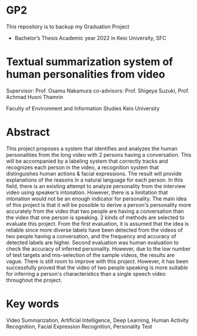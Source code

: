 # GP2

This repository is to backup my Graduation Project
- Bachelor’s Thesis Academic year 2022 in Keio University, SFC

# Textual summarization system of human personalities from video
Supervisor: Prof. Osamu Nakamura
co-advisors: Prof. Shigeya Suzuki, Prof. Achmad Husni Thamrin

Faculty of Environment and Information Studies
Keio University

# Abstract
This project proposes a system that identifies and analyzes the human personalities from the long video with 2 persons having a conversation. This will be accompanied by a labeling system that correctly tracks and recognizes each person in the video, a recognition system that distinguishes human actions & facial expressions. The result will provide explanations of the reasons in a natural language for each person. In this field, there is an existing attempt to analyze personality from the interview video using speaker’s intonation. However, there is a limitation that intonation would not be an enough indicator for personality. The main idea of this project is that it will be possible to derive a person's personality more accurately from the video that two people are having a conversation than the video that one person is speaking. 2 kinds of methods are selected to evaluate this project. From the first evaluation, it is assumed that the idea is reliable since more diverse labels have been detected from the videos of two people having a conversation, and the frequency and accuracy of detected labels are higher. Second evaluation was human evaluation to check the accuracy of inferred personality. However, due to the low number of test targets and mis-selection of the sample videos, the results are vague. There is still room to improve with this project. However, it has been successfully proved that the video of two people speaking is more suitable for inferring a person's characteristics than a single speech video throughout the project.

# Key words
Video Summarization, Artificial Intelligence, Deep Learning, Human Activity Recognition, Facial Expression Recognition, Personality Test
